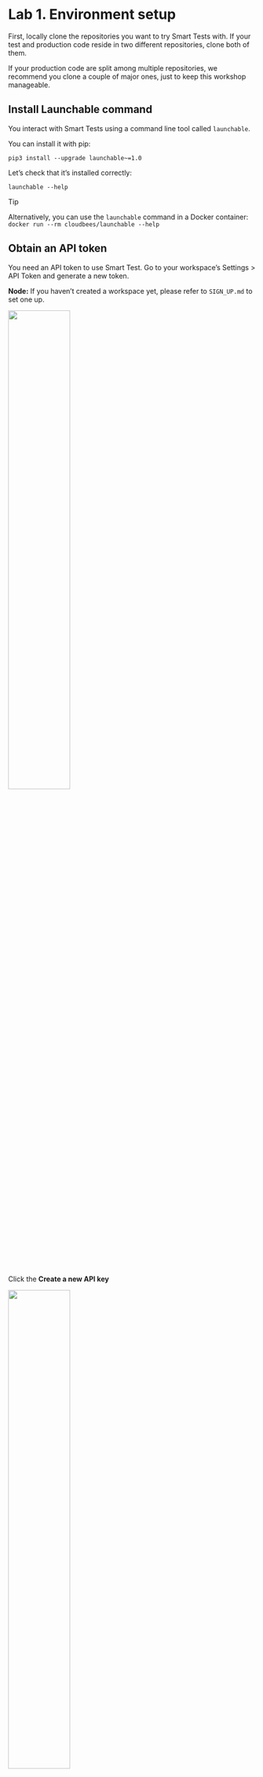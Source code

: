 # Lab 1. Environment setup

First, locally clone the repositories you want to try Smart Tests with.
If your test and production code reside in two different repositories, clone both of them.

If your production code are split among multiple repositories, we recommend you clone a couple of major ones, just to keep this workshop manageable.

## Install Launchable command

You interact with Smart Tests using a command line tool called `launchable`.

You can install it with pip:

```
pip3 install --upgrade launchable~=1.0
```

Let’s check that it’s installed correctly:

```
launchable --help
```

>[!TIP]
> Alternatively, you can use the `launchable` command in a Docker container: `docker run --rm cloudbees/launchable --help`


## Obtain an API token

You need an API token to use Smart Test.
Go to your workspace’s Settings > API Token and generate a new token.

**Node:** If you haven’t created a workspace yet, please refer to `SIGN_UP.md` to set one up.

<img src="https://github.com/user-attachments/assets/1f17be96-acf9-4825-8f9f-06790a14dc1c" width="50%">

<br>

Click the **Create a new API key**

<img src="https://user-images.githubusercontent.com/536667/191438711-b15eb234-e3d5-4ba2-b2fb-11d0ebd92d18.png" width="50%">

Click **Copy** key and copy API key.

<img src="https://github.com/user-attachments/assets/5025328b-fc20-4eb1-b7f2-346aab60e013" width="50%">

The `launchable` command expects an API token to be set in the `LAUNCHABLE_TOKEN` environment variable.

```sh
export LAUNCHABLE_TOKEN=<API TOKEN>
```


## Make sure everything is in order

`launchable verify` command is a convenient way to make sure all the prerequisites are met and the API key is valid:

```
launchable verify
```

If you see a message like this, you’re all set:

```
Organization: 'organization'
Workspace: 'workspace'
Proxy: None
Platform: 'Linux-6.10.14-linuxkit-aarch64-with-glibc2.36'
Python version: '3.11.13'
Java command: 'java'
launchable version: '1.106.2'
Your CLI configuration is successfully verified 🎉
```

___

If you see the help message, the installation was successful.
You can now move on to [the next step](HANDSON2.md).



